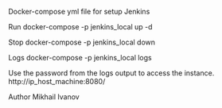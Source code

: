 Docker-compose yml file for setup Jenkins

Run
docker-compose -p jenkins_local up -d

Stop 
docker-compose -p jenkins_local down

Logs
docker-compose -p jenkins_local logs

Use the password from the logs output to access the instance.
http://ip_host_machine:8080/


Author Mikhail Ivanov

